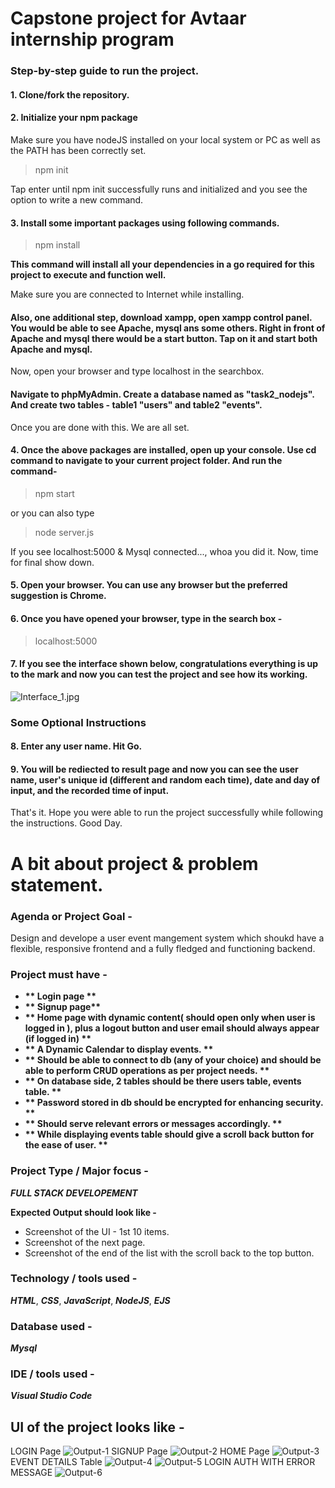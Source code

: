 # Capstone project for Avtaar internship program

### Step-by-step guide to run the project.


#### 1. Clone/fork the repository.

#### 2. Initialize your npm package 

 Make sure you have nodeJS installed on your local system or PC as well as the PATH has been correctly set.

> npm init

 Tap enter until npm init successfully runs and initialized and you see the option to write a new command.

#### 3. Install some important packages using following commands.

> npm install

__This command will install all your dependencies in a go required for this project to execute and function well.__

 Make sure you are connected to Internet while installing.



#### Also, one additional step, download xampp, open xampp control panel. You would be able to see Apache, mysql ans some others. Right in front of Apache and mysql there would be a start button. Tap on it and start both Apache and mysql.

Now, open your browser and type localhost in the searchbox.

#### Navigate to phpMyAdmin. Create a database named as "task2_nodejs". And create two tables - table1 "users" and table2 "events".

Once you are done with this. We are all set.


#### 4. Once the above packages are installed, open up your console. Use cd command to navigate to your current project folder. And run the command-

> npm start

or you can also type 

> node server.js

 If you see localhost:5000 & Mysql connected..., whoa you did it. Now, time for final show down.

#### 5. Open your browser. You can use any browser but the preferred suggestion is Chrome.

#### 6. Once you have opened your browser, type in the search box -

> localhost:5000

#### 7. If you see the interface shown below, congratulations everything is up to the mark and now you can test the project and see how its working.

![Interface_1.jpg](https://github.com/Apurva-official/capstone/blob/main/Output%20images/Login.png)



### Some Optional Instructions

#### 8. Enter any user name. Hit Go.

#### 9. You will be rediected to result page and now you can see the user name, user's unique id (different and random each time), date and day of input, and the recorded time of input. 

 That's it. Hope you were able to run the project successfully while following the instructions. Good Day.


# A bit about project & problem statement.

### Agenda or Project Goal -

Design and develope a user event mangement system which shoukd have a flexible, responsive frontend and a fully fledged and functioning backend.

### Project must have -
* __** Login page **__ 
* __** Signup page**__ 
* __** Home page with dynamic content( should open only when user is logged in ), plus a logout button and user email should always appear (if logged in) **__
* __** A Dynamic Calendar to display events. **__ 
* __** Should be able to connect to db (any of your choice) and should be able to perform CRUD operations as per project needs. **__ 
* __** On database side, 2 tables should be there users table, events table.  **__ 
* __** Password stored in db should be encrypted for enhancing security. **__ 
* __** Should serve relevant errors or messages accordingly. **__ 
* __** While displaying events table should give a scroll back button for the ease of user. **__ 



### Project Type / Major focus -

  **_FULL STACK DEVELOPEMENT_**

**Expected Output should look like -**

  * Screenshot of the UI - 1st 10 items.
  * Screenshot of the next page.
  * Screenshot of the end of the list with the scroll back to the top button.

### Technology / tools used - 
**_HTML_**, **_CSS_**, **_JavaScript_**, **_NodeJS_**, **_EJS_**

### Database used -
**_Mysql_**

### IDE / tools used -
**_Visual Studio Code_**



## UI of the project looks like - 

LOGIN Page
![Output-1](https://github.com/Apurva-official/capstone/blob/main/Output%20images/Login.png)
SIGNUP Page
![Output-2](https://github.com/Apurva-official/capstone/blob/main/Output%20images/signup.png)
HOME Page
![Output-3](https://github.com/Apurva-official/capstone/blob/main/Output%20images/calendar.png)
EVENT DETAILS Table
![Output-4](https://github.com/Apurva-official/capstone/blob/main/Output%20images/event.png)
![Output-5](https://github.com/Apurva-official/capstone/blob/main/Output%20images/eventScroll.png)
LOGIN AUTH WITH ERROR MESSAGE
![Output-6](https://github.com/Apurva-official/capstone/blob/main/Output%20images/loginAuth.png)

